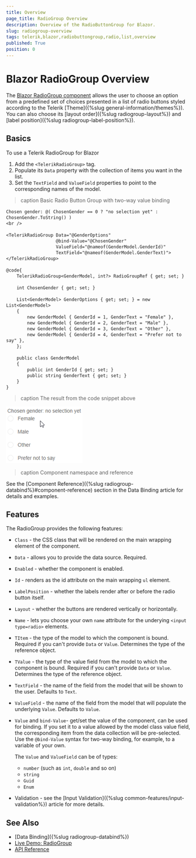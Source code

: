 ```yaml
---
title: Overview
page_title: RadioGroup Overview
description: Overview of the RadioButtonGroup for Blazor.
slug: radiogroup-overview
tags: telerik,blazor,radiobuttongroup,radio,list,overview
published: True
position: 0
---
```


# Blazor RadioGroup Overview

The <a href="https://www.telerik.com/blazor-ui/radiogroup" target="_blank">Blazor RadioGroup component</a> allows the user to choose an option from a predefined set of choices presented in a list of radio buttons styled according to the Telerik [Theme]({%slug general-information/themes%}). You can also choose its [layout order]({%slug radiogroup-layout%}) and [label position]({%slug radiogroup-label-position%}).

## Basics

To use a Telerik RadioGroup for Blazor

1. Add the `<TelerikRadioGroup>` tag.
1. Populate its `Data` property with the collection of items you want in the list.
1. Set the `TextField` and `ValueField` properties to point to the corresponding names of the model.

>caption Basic Radio Button Group with two-way value binding

````CSHTML
Chosen gender: @( ChosenGender == 0 ? "no selection yet" : ChosenGender.ToString() )
<br />

<TelerikRadioGroup Data="@GenderOptions"
                   @bind-Value="@ChosenGender"
                   ValueField="@nameof(GenderModel.GenderId)"
                   TextField="@nameof(GenderModel.GenderText)">
</TelerikRadioGroup>

@code{
    TelerikRadioGroup<GenderModel, int?> RadioGroupRef { get; set; }

    int ChosenGender { get; set; }

    List<GenderModel> GenderOptions { get; set; } = new List<GenderModel>
    {
        new GenderModel { GenderId = 1, GenderText = "Female" },
        new GenderModel { GenderId = 2, GenderText = "Male" },
        new GenderModel { GenderId = 3, GenderText = "Other" },
        new GenderModel { GenderId = 4, GenderText = "Prefer not to say" },
    };

    public class GenderModel
    {
        public int GenderId { get; set; }
        public string GenderText { get; set; }
    }
}
````

>caption The result from the code snippet above

![Radio Group First Look](images/radiogroup-overview.gif)

>caption Component namespace and reference

See the [Component Reference]({%slug radiogroup-databind%}#component-reference) section in the Data Binding article for details and examples.


## Features

The RadioGroup provides the following features:

* `Class` - the CSS class that will be rendered on the main wrapping element of the component.

* `Data` - allows you to provide the data source. Required.

* `Enabled` - whether the component is enabled.

* `Id` - renders as the id attribute on the main wrapping `ul` element.

* `LabelPosition` - whether the labels render after or before the radio button itself.

* `Layout` - whether the buttons are rendered vertically or horizontally.

* `Name` - lets you choose your own `name` attribute for the underying `<input type=radio>` elements.

* `TItem` - the type of the model to which the component is bound. Required if you can't provide `Data` or `Value`. Determines the type of the reference object.

* `TValue` - the type of the value field from the model to which the component is bound. Required if you can't provide `Data` or `Value`. Determines the type of the reference object.

<!-- * `TabIndex` - the `tabindex` attribute rendered on the dropdown. -->

* `TextField` - the name of the field from the model that will be shown to the user. Defaults to `Text`.

* `ValueField` - the name of the field from the model that will populate the underlying `Value`. Defaults to `Value`.

* `Value` and `bind-Value`- get/set the value of the component, can be used for binding. If you set it to a value allowed by the model class value field, the corresponding item from the data collection will be pre-selected. Use the `@bind-Value` syntax for two-way binding, for example, to a variable of your own.

    The `Value` and `ValueField` can be of types:

    * `number` (such as `int`, `double` and so on)
    * `string`
    * `Guid`
    * `Enum`

* Validation - see the [Input Validation]({%slug common-features/input-validation%}) article for more details.



## See Also

  * [Data Binding]({%slug radiogroup-databind%})
  * [Live Demo: RadioGroup](https://demos.telerik.com/blazor-ui/radiogroup/overview)
  * [API Reference](https://docs.telerik.com/blazor-ui/api/Telerik.Blazor.Components.TelerikRadioGroup-2)
